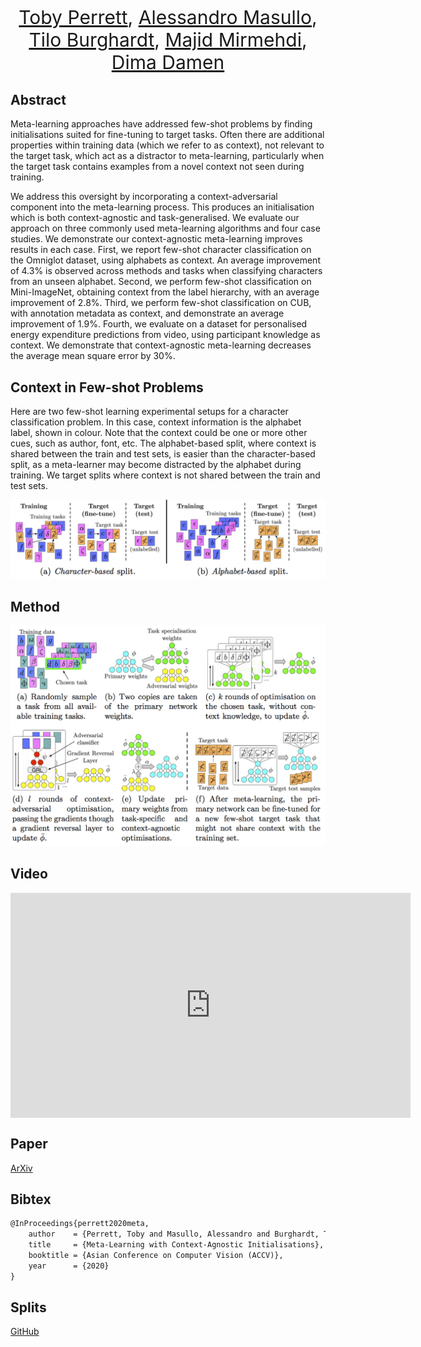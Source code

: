 <p align="center" style="font-size:30px">
<a href="https://tobyperrett.github.io/">Toby Perrett</a>, <a href="http://www.alessandromasullo.com/">Alessandro Masullo</a>, <a href="http://people.cs.bris.ac.uk/~burghard//">Tilo Burghardt</a>, <a href="people.cs.bris.ac.uk/~majid/">Majid Mirmehdi</a>, <a href="https://dimadamen.github.io/">Dima Damen</a>
</p>



## Abstract

Meta-learning approaches have addressed few-shot problems by finding initialisations suited for fine-tuning to target tasks. Often there are additional properties within training data (which we refer to as context), not relevant to the target task, which act as a distractor to meta-learning, particularly when the target task contains examples from a novel context not seen during training. 

We address this oversight by incorporating a context-adversarial component into the meta-learning process. This produces an initialisation which is both context-agnostic and task-generalised. We evaluate our approach on three commonly used meta-learning algorithms and four case studies. We demonstrate our context-agnostic meta-learning improves results in each case. First, we report few-shot character classification on the Omniglot dataset, using alphabets as context. An average improvement of 4.3% is observed across methods and tasks when classifying characters from an unseen alphabet. Second, we perform few-shot classification on Mini-ImageNet, obtaining context from the label hierarchy, with an average improvement of 2.8%.  Third, we perform few-shot classification on CUB, with annotation metadata as context, and demonstrate an average improvement of 1.9%. Fourth, we evaluate on a dataset for personalised energy expenditure predictions from video, using participant knowledge as context. We demonstrate that context-agnostic meta-learning decreases the average mean square error by 30%.

## Context in Few-shot Problems

Here are two few-shot learning experimental setups for a character classification problem.  In this case, context information is the alphabet label, shown in colour.  Note that the context could be one or more other cues, such as author, font, etc.   The alphabet-based split, where context is shared between the train and test sets, is easier than the character-based split, as a meta-learner may become distracted by the alphabet during training.  We target splits where context is not shared between the train and test sets.

![Image](ab.png)

## Method

![Image](method.png)


## Video


<iframe align="center" width="640" height="360" src="https://www.youtube.com/embed/SrksZ-motho" frameborder="0" allow="accelerometer; autoplay; encrypted-media; gyroscope; picture-in-picture" allowfullscreen></iframe>



## Paper

[ArXiv](https://arxiv.org/pdf/2007.14658.pdf)

## Bibtex

```markdown
@InProceedings{perrett2020meta,
    author    = {Perrett, Toby and Masullo, Alessandro and Burghardt, Tilo and Mirmehdi, Majid and Damen, Dima},
    title     = {Meta-Learning with Context-Agnostic Initialisations},
    booktitle = {Asian Conference on Computer Vision (ACCV)},
    year      = {2020}
}
```

## Splits
[GitHub](https://github.com/tobyperrett/context_splits)



